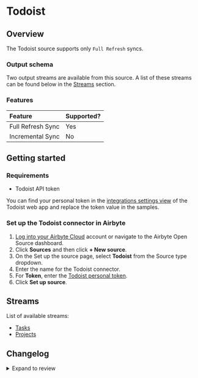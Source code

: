 # Todoist

## Overview

The Todoist source supports only `Full Refresh` syncs.

### Output schema

Two output streams are available from this source. A list of these streams can be found below in the [Streams](todoist.md#streams) section.

### Features

| Feature           | Supported? |
| :---------------- | :--------- |
| Full Refresh Sync | Yes        |
| Incremental Sync  | No         |

## Getting started

### Requirements

- Todoist API token

You can find your personal token in the [integrations settings view](https://todoist.com/prefs/integrations) of the Todoist web app and replace the token value in the samples.

### Set up the Todoist connector in Airbyte

1. [Log into your Airbyte Cloud](https://cloud.airbyte.io/workspaces) account or navigate to the Airbyte Open Source dashboard.
2. Click **Sources** and then click **+ New source**.
3. On the Set up the source page, select **Todoist** from the Source type dropdown.
4. Enter the name for the Todoist connector.
5. For **Token**, enter the [Todoist personal token](https://todoist.com/app/settings/integrations/).
6. Click **Set up source**.

## Streams

List of available streams:

- [Tasks](https://developer.todoist.com/rest/v2/#tasks)
- [Projects](https://developer.todoist.com/rest/v2/#projects)

## Changelog

<details>
  <summary>Expand to review</summary>

| Version | Date       | Pull Request                                             | Subject                                                    |
| :------ | :--------- | :------------------------------------------------------- | :--------------------------------------------------------- |
| 0.3.34 | 2025-10-07 | [67512](https://github.com/airbytehq/airbyte/pull/67512) | Update dependencies |
| 0.3.33 | 2025-09-30 | [66830](https://github.com/airbytehq/airbyte/pull/66830) | Update dependencies |
| 0.3.32 | 2025-09-23 | [66599](https://github.com/airbytehq/airbyte/pull/66599) | Update dependencies |
| 0.3.31 | 2025-09-09 | [65713](https://github.com/airbytehq/airbyte/pull/65713) | Update dependencies |
| 0.3.30 | 2025-08-24 | [65464](https://github.com/airbytehq/airbyte/pull/65464) | Update dependencies |
| 0.3.29 | 2025-08-09 | [64827](https://github.com/airbytehq/airbyte/pull/64827) | Update dependencies |
| 0.3.28 | 2025-08-02 | [64377](https://github.com/airbytehq/airbyte/pull/64377) | Update dependencies |
| 0.3.27 | 2025-07-26 | [63964](https://github.com/airbytehq/airbyte/pull/63964) | Update dependencies |
| 0.3.26 | 2025-07-12 | [63086](https://github.com/airbytehq/airbyte/pull/63086) | Update dependencies |
| 0.3.25 | 2025-07-05 | [62734](https://github.com/airbytehq/airbyte/pull/62734) | Update dependencies |
| 0.3.24 | 2025-06-28 | [62207](https://github.com/airbytehq/airbyte/pull/62207) | Update dependencies |
| 0.3.23 | 2025-06-21 | [61806](https://github.com/airbytehq/airbyte/pull/61806) | Update dependencies |
| 0.3.22 | 2025-05-24 | [60521](https://github.com/airbytehq/airbyte/pull/60521) | Update dependencies |
| 0.3.21 | 2025-05-10 | [60075](https://github.com/airbytehq/airbyte/pull/60075) | Update dependencies |
| 0.3.20 | 2025-05-04 | [59611](https://github.com/airbytehq/airbyte/pull/59611) | Update dependencies |
| 0.3.19 | 2025-04-27 | [58425](https://github.com/airbytehq/airbyte/pull/58425) | Update dependencies |
| 0.3.18 | 2025-04-12 | [58004](https://github.com/airbytehq/airbyte/pull/58004) | Update dependencies |
| 0.3.17 | 2025-04-05 | [57445](https://github.com/airbytehq/airbyte/pull/57445) | Update dependencies |
| 0.3.16 | 2025-03-29 | [56873](https://github.com/airbytehq/airbyte/pull/56873) | Update dependencies |
| 0.3.15 | 2025-03-22 | [56250](https://github.com/airbytehq/airbyte/pull/56250) | Update dependencies |
| 0.3.14 | 2025-03-08 | [55635](https://github.com/airbytehq/airbyte/pull/55635) | Update dependencies |
| 0.3.13 | 2025-03-01 | [55143](https://github.com/airbytehq/airbyte/pull/55143) | Update dependencies |
| 0.3.12 | 2025-02-22 | [54544](https://github.com/airbytehq/airbyte/pull/54544) | Update dependencies |
| 0.3.11 | 2025-02-15 | [54046](https://github.com/airbytehq/airbyte/pull/54046) | Update dependencies |
| 0.3.10 | 2025-02-08 | [53546](https://github.com/airbytehq/airbyte/pull/53546) | Update dependencies |
| 0.3.9 | 2025-02-01 | [53066](https://github.com/airbytehq/airbyte/pull/53066) | Update dependencies |
| 0.3.8 | 2025-01-25 | [52436](https://github.com/airbytehq/airbyte/pull/52436) | Update dependencies |
| 0.3.7 | 2025-01-18 | [51964](https://github.com/airbytehq/airbyte/pull/51964) | Update dependencies |
| 0.3.6 | 2025-01-11 | [51458](https://github.com/airbytehq/airbyte/pull/51458) | Update dependencies |
| 0.3.5 | 2024-12-28 | [50823](https://github.com/airbytehq/airbyte/pull/50823) | Update dependencies |
| 0.3.4 | 2024-12-21 | [49737](https://github.com/airbytehq/airbyte/pull/49737) | Update dependencies |
| 0.3.3 | 2024-12-12 | [49430](https://github.com/airbytehq/airbyte/pull/49430) | Update dependencies |
| 0.3.2 | 2024-10-29 | [47823](https://github.com/airbytehq/airbyte/pull/47823) | Update dependencies |
| 0.3.1 | 2024-10-22 | [47237](https://github.com/airbytehq/airbyte/pull/47237) | Update dependencies |
| 0.3.0 | 2024-08-26 | [44775](https://github.com/airbytehq/airbyte/pull/44775) | Refactor connector to manifest-only format |
| 0.2.18 | 2024-08-24 | [44675](https://github.com/airbytehq/airbyte/pull/44675) | Update dependencies |
| 0.2.17 | 2024-08-17 | [44255](https://github.com/airbytehq/airbyte/pull/44255) | Update dependencies |
| 0.2.16 | 2024-08-12 | [43926](https://github.com/airbytehq/airbyte/pull/43926) | Update dependencies |
| 0.2.15 | 2024-08-10 | [43669](https://github.com/airbytehq/airbyte/pull/43669) | Update dependencies |
| 0.2.14 | 2024-08-03 | [43209](https://github.com/airbytehq/airbyte/pull/43209) | Update dependencies |
| 0.2.13 | 2024-07-27 | [42760](https://github.com/airbytehq/airbyte/pull/42760) | Update dependencies |
| 0.2.12 | 2024-07-20 | [42201](https://github.com/airbytehq/airbyte/pull/42201) | Update dependencies |
| 0.2.11 | 2024-07-13 | [41915](https://github.com/airbytehq/airbyte/pull/41915) | Update dependencies |
| 0.2.10 | 2024-07-10 | [41367](https://github.com/airbytehq/airbyte/pull/41367) | Update dependencies |
| 0.2.9 | 2024-07-09 | [41121](https://github.com/airbytehq/airbyte/pull/41121) | Update dependencies |
| 0.2.8 | 2024-07-06 | [40939](https://github.com/airbytehq/airbyte/pull/40939) | Update dependencies |
| 0.2.7 | 2024-06-25 | [40351](https://github.com/airbytehq/airbyte/pull/40351) | Update dependencies |
| 0.2.6 | 2024-06-22 | [40028](https://github.com/airbytehq/airbyte/pull/40028) | Update dependencies |
| 0.2.5 | 2024-06-05 | [38819](https://github.com/airbytehq/airbyte/pull/38819) | Make compatible with the builder |
| 0.2.4 | 2024-06-04 | [38936](https://github.com/airbytehq/airbyte/pull/38936) | [autopull] Upgrade base image to v1.2.1 |
| 0.2.3 | 2024-05-21 | [38524](https://github.com/airbytehq/airbyte/pull/38524) | [autopull] base image + poetry + up_to_date |
| 0.2.2 | 2024-04-19 | [37272](https://github.com/airbytehq/airbyte/pull/37272) | Upgrade to CDK 0.80.0 and manage dependencies with Poetry. |
| 0.2.1 | 2024-04-12 | [37272](https://github.com/airbytehq/airbyte/pull/37272) | schema descriptions |
| 0.2.0 | 2023-12-19 | [32690](https://github.com/airbytehq/airbyte/pull/32690) | Migrate to low-code |
| 0.1.0 | 2022-12-03 | [20046](https://github.com/airbytehq/airbyte/pull/20046) | 🎉 New Source: todoist |

</details>
